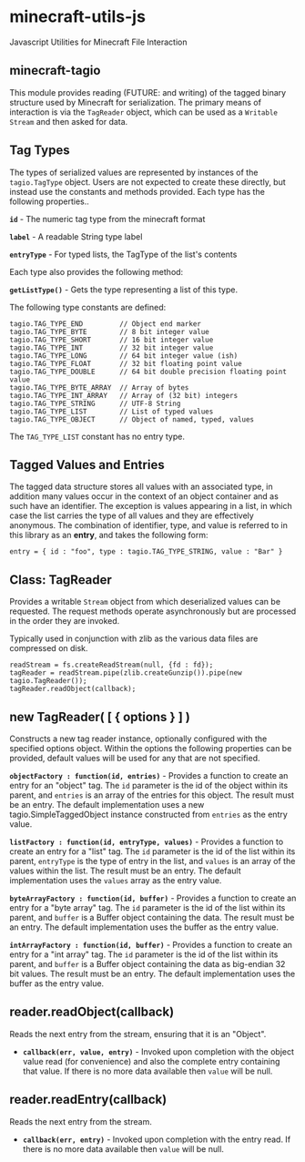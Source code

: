 minecraft-utils-js
==================

Javascript Utilities for Minecraft File Interaction

minecraft-tagio
---------------

This module provides reading (FUTURE: and writing) of the tagged
binary structure used by Minecraft for serialization.  The primary
means of interaction is via the ``TagReader`` object, which can be
used as a ``Writable Stream`` and then asked for data.

Tag Types
---------

The types of serialized values are represented by instances of the
``tagio.TagType`` object. Users are not expected to create these directly, but
instead use the constants and methods provided. Each type has the following
properties..

**``id``** - The numeric tag type from the minecraft format

**``label``** - A readable String type label

**``entryType``** - For typed lists, the TagType of the list's contents

Each type also provides the following method:

**``getListType()``** - Gets the type representing a list of this type.

The following type constants are defined:

    tagio.TAG_TYPE_END         // Object end marker
    tagio.TAG_TYPE_BYTE        // 8 bit integer value
    tagio.TAG_TYPE_SHORT       // 16 bit integer value
    tagio.TAG_TYPE_INT         // 32 bit integer value
    tagio.TAG_TYPE_LONG        // 64 bit integer value (ish)
    tagio.TAG_TYPE_FLOAT       // 32 bit floating point value
    tagio.TAG_TYPE_DOUBLE      // 64 bit double precision floating point value
    tagio.TAG_TYPE_BYTE_ARRAY  // Array of bytes
    tagio.TAG_TYPE_INT_ARRAY   // Array of (32 bit) integers
    tagio.TAG_TYPE_STRING      // UTF-8 String
    tagio.TAG_TYPE_LIST        // List of typed values
    tagio.TAG_TYPE_OBJECT      // Object of named, typed, values

The ``TAG_TYPE_LIST`` constant has no entry type.

Tagged Values and Entries
-------------------------

The tagged data structure stores all values with an associated type, in addition
many values occur in the context of an object container and as such have an identifier.
The exception is values appearing in a list, in which case the list carries the type of
all values and they are effectively anonymous. The combination of identifier, type, and
value is referred to in this library as an **entry**, and takes the following form:

    entry = { id : "foo", type : tagio.TAG_TYPE_STRING, value : "Bar" }

Class: TagReader
----------------
Provides a writable ``Stream`` object from which deserialized values can be requested. The
request methods operate asynchronously but are processed in the order they are invoked.

Typically used in conjunction with zlib as the various data files are compressed on disk.

    readStream = fs.createReadStream(null, {fd : fd});
    tagReader = readStream.pipe(zlib.createGunzip()).pipe(new tagio.TagReader());
    tagReader.readObject(callback);

new TagReader( [ { options } ] )
--------------------------------

Constructs a new tag reader instance, optionally configured with the specified
options object. Within the options the following properties can be provided, default
values will be used for any that are not specified.

**``objectFactory : function(id, entries)``** - Provides a function to create an entry
for an "object" tag. The ``id`` parameter is the id of the object within its parent,
and ``entries`` is an array of the entries for this object. The result must be an
entry. The default implementation uses a new tagio.SimpleTaggedObject instance constructed
from ``entries`` as the entry value.

**``listFactory : function(id, entryType, values)``** - Provides a function to create an
entry for a "list" tag. The ``id`` parameter is the id of the list within its parent,
``entryType`` is the type of entry in the list, and ``values`` is an array of the values
within the list. The result must be an entry. The default implementation uses the
``values`` array as the entry value.

**``byteArrayFactory : function(id, buffer)``** - Provides a function to create an
entry for a "byte array" tag. The ``id`` parameter is the id of the list within its parent,
and ``buffer`` is a Buffer object containing the data. The result must be an entry. The
default implementation uses the buffer as the entry value.

**``intArrayFactory : function(id, buffer)``** - Provides a function to create an
entry for a "int array" tag. The ``id`` parameter is the id of the list within its parent,
and ``buffer`` is a Buffer object containing the data as big-endian 32 bit values.
The result must be an entry. The default implementation uses the buffer as the entry
value.

reader.readObject(callback)
---------------------------

Reads the next entry from the stream, ensuring that it is an "Object".

* **``callback(err, value, entry)``** - Invoked upon completion with the object value
  read (for convenience) and also the complete entry containing that value. If there is
  no more data available then ``value`` will be null.

reader.readEntry(callback)
---------------------------

Reads the next entry from the stream.

* **``callback(err, entry)``** - Invoked upon completion with the entry read.
  If there is no more data available then ``value`` will be null.

